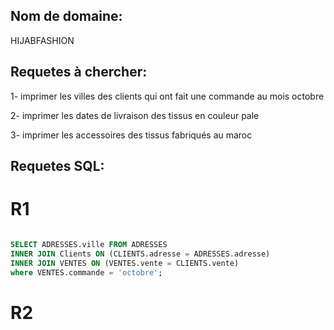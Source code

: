 ## Nom de domaine: 

HIJABFASHION

## Requetes à chercher:

1- imprimer les villes des clients qui ont fait une commande au mois octobre 

2- imprimer les dates de livraison des tissus en couleur pale 

3- imprimer les accessoires des tissus fabriqués au maroc 


## Requetes SQL:

# R1

```sql

SELECT ADRESSES.ville FROM ADRESSES
INNER JOIN Clients ON (CLIENTS.adresse = ADRESSES.adresse)
INNER JOIN VENTES ON (VENTES.vente = CLIENTS.vente)
where VENTES.commande = 'octobre';

```

# R2








